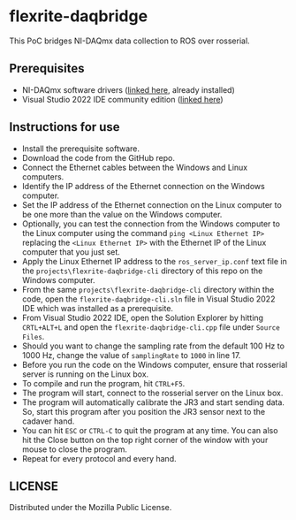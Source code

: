 # flexrite-daqbridge
This PoC bridges NI-DAQmx data collection to ROS over rosserial.

## Prerequisites
- NI-DAQmx software drivers ([linked here](https://www.ni.com/en/support/downloads/drivers/download.ni-daq-mx.html), already installed)
- Visual Studio 2022 IDE community edition ([linked here](https://visualstudio.microsoft.com/thank-you-downloading-visual-studio/?sku=Community&channel=Release&version=VS2022&source=VSLandingPage&cid=2030&passive=false))

## Instructions for use
- Install the prerequisite software.
- Download the code from the GitHub repo.
- Connect the Ethernet cables between the Windows and Linux computers.
- Identify the IP address of the Ethernet connection on the Windows computer.
- Set the IP address of the Ethernet connection on the Linux computer to be one more than the value on the Windows computer.
- Optionally, you can test the connection from the Windows computer to the Linux computer using the command `ping <Linux Ethernet IP>` replacing the `<Linux Ethernet IP>` with the Ethernet IP of the Linux computer that you just set.
- Apply the Linux Ethernet IP address to the `ros_server_ip.conf` text file in the `projects\flexrite-daqbridge-cli` directory of this repo on the Windows computer.
- From the same `projects\flexrite-daqbridge-cli` directory within the code, open the `flexrite-daqbridge-cli.sln` file in Visual Studio 2022 IDE which was installed as a prerequisite.
- From Visual Studio 2022 IDE, open the Solution Explorer by hitting `CRTL+ALT+L` and open the `flexrite-daqbridge-cli.cpp` file under `Source Files`.
- Should you want to change the sampling rate from the default 100 Hz to 1000 Hz, change the value of `samplingRate` to `1000` in line 17.
- Before you run the code on the Windows computer, ensure that rosserial server is running on the Linux box.
- To compile and run the program, hit `CTRL+F5`.
- The program will start, connect to the rosserial server on the Linux box.
- The program will automatically calibrate the JR3 and start sending data. So, start this program after you position the JR3 sensor next to the cadaver hand.
- You can hit `ESC` or `CTRL-C` to quit the program at any time. You can also hit the Close button on the top right corner of the window with your mouse to close the program.
- Repeat for every protocol and every hand.

## LICENSE
Distributed under the Mozilla Public License.